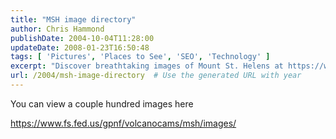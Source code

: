 ```yaml
---
title: "MSH image directory"
author: Chris Hammond
publishDate: 2004-10-04T11:28:00
updateDate: 2008-01-23T16:50:48
tags: [ 'Pictures', 'Places to See', 'SEO', 'Technology' ]
excerpt: "Discover breathtaking images of Mount St. Helens at https://www.fs.fed.us/gpnf/volcanocams/msh/images/ Capturing the beauty of nature in hundreds of photos."
url: /2004/msh-image-directory  # Use the generated URL with year
---
```

<P>You can view a couple hundred images here</P> <P><A href="https://www.fs.fed.us/gpnf/volcanocams/msh/images/">https://www.fs.fed.us/gpnf/volcanocams/msh/images/</A></P>

